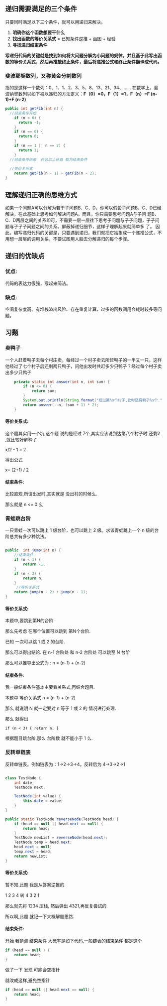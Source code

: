 ## 递归需要满足的三个条件 

只要同时满足以下三个条件，就可以用递归来解决。 

1.  **明确你这个函数想要干什么**
3.  **找出函数的等价关系式**  = 已知条件逆推 + 画图 + 经验
3.  **寻找递归结束条件**



**写递归代码的关键就是找到如何将大问题分解为小问题的规律，并且基于此写出函数的等价关系式，然后再推敲终止条件，最后将递推公式和终止条件翻译成代码。**

### 斐波那契数列，又称黄金分割数列

指的是这样一个数列：0、1、1、2、3、5、8、13、21、34、…… 在数学上，斐波纳契数列以如下被以递归的方法定义：**F（0）=0，F（1）=1，F（n）=F (n-1)+F (n-2)**

```java
public int getFib(int n) {
  //结束条件开始
    if (n < 0) {
      return -1;
    }
    if (n == 0) {
      return 0;
    }
    if (n == 1 || n == 2) {
      return 1;
    }
  //结束条件结束  符合以上任意 都为结束条件
  
  //等价关系式
    return getFib(n - 1) + getFib(n - 2);
}
```



## 理解递归正确的思维方式

如果一个问题A可以分解为若干子问题B、C、D，你可以假设子问题B、C、D已经解决，在此基础上思考如何解决问题A。而且，你只需要思考问题A与子问 题B、C、D两层之间的关系即可，不需要一层一层往下思考子问题与子子问题，子子问题与子子子问题之间的关系。屏蔽掉递归细节，这样子理解起来就简单多 了。
因此，编写递归代码的关键是，只要遇到递归，我们就把它抽象成一个递推公式，不用想一层层的调用关系，不要试图用人脑去分解递归的每个步骤。

## 递归的优缺点

### 优点:

代码的表达力很强，写起来简洁。 

### 缺点:

空间复杂度高、有堆栈溢出风险、存在重复计算、过多的函数调用会耗时较多等问题。 

## 习题

### 卖鸭子

一个人赶着鸭子去每个村庄卖，每经过一个村子卖去所赶鸭子的一半又一只。这样他经过了七个村子后还剩两只鸭子，问他出发时共赶多少只鸭子？经过每个村子卖出多少只鸭子

```java
    private static int answer(int n, int sum) {
        if (n <= 0) {
            return sum;
        }
        System.out.println(String.format("经过第%s个村子,此时还有鸭子%s个.", n, sum));
        return answer(--n, (sum + 1) * 2);
    }
```

#### 等价关系式:

这个题其实用一个坑,这个题 说的是经过 7个,其实应该说到达第八个村子时  还剩2 ,就比较好解释了

 x/2 - 1 = 2

得出公式

x= (2+1) / 2

#### 结束条件:

比较直观,所谓出发时,其实就是 没出村的时候么.

那么就是 n <= 0  么

### 青蛙跳台阶

一只青蛙一次可以跳上 1 级台阶，也可以跳上 2 级。求该青蛙跳上一个 n 级的台阶总共有多少种跳法。

```java

public  int jump(int n) {
    //结束条件
    if (n < 1) {
        return -1;
    }
    if (n < 3) {
        return n;
    }
     //等价关系式
    return jump(n - 2) + jump(n - 1);
}
```

#### 等价关系式:

本题中,要跳到第N的台阶

那么先考虑 在哪个位置可以跳到 第N个台阶.

已知 一次可以跳 1  或 2 的台阶.

那么可以得出结论. 在 n-1 台阶处  和 n-2 台阶处 可以跳至 N 台阶

那么可以推导出公式为 : n = (n-1) + (n-2)   



#### 结束条件:

我一般结束条件基本主要看关系式,再结合题目.

本题中 等价关系式 n = (n-1) + (n-2)    

那么 就说明  N 就一定要对  n  等于 1 或 2  的 情况进行处理.

那么 就得出 

`if (n < 3) {
        return n;
    }`

根据题目跳台阶,那么 台阶数 就不能小于 1 么.  

### 反转单链表

反转单链表。例如链表为：1->2->3->4。反转后为 4->3->2->1

```java

class TestNode {
    int date;
    TestNode next;

    TestNode(int value) {
        this.date = value;
    }
}

public static TestNode reverseNode(TestNode head) {
    if (head == null || head.next == null) {
        return head;
    }
    TestNode newList = reverseNode(head.next);
    TestNode temp = head.next;
    head.next = null;
    temp.next = head;
    return newList;
}

```

#### 等价关系式:

暂不知.此题 我是从答案逆推的.

 1 2 3 4  转  4 3 2 1

那么就先将 1234 压栈, 然后弹出 4321,再反复尝试的.

所以啊,此题 就记一下大概解题思路. 

#### 结束条件:

开始  我猜测 结束条件 大概率是如下代码,一般链表的结束条件 都是这个

```java
if (head == null ) {
    return head;
}
```
做了一下 发现 可能会空指针

就改成这样,避免空指针

```java
if (head == null || head.next == null) {
    return head;
}	
```
